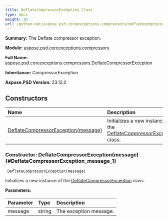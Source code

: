 ```yaml
---
title: DeflateCompressorException Class
type: docs
weight: 10
url: /python-net/aspose.psd.coreexceptions.compressors/deflatecompressorexception/
---
```


**Summary:** The Deflate compressor exception.

**Module:** [aspose.psd.coreexceptions.compressors](/psd/python-net/aspose.psd.coreexceptions.compressors/)

**Full Name:** aspose.psd.coreexceptions.compressors.DeflateCompressorException

**Inheritance:** CompressorException

**Aspose.PSD Version:** 23.12.0

## **Constructors**
| **Name** | **Description** |
| :- | :- |
| [DeflateCompressorException(message)](#DeflateCompressorException_message_1) | Initializes a new instance of the [DeflateCompressorException](/psd/python-net/aspose.psd.coreexceptions.compressors/deflatecompressorexception/) class. |


### Constructor: DeflateCompressorException(message) {#DeflateCompressorException_message_1}


```
 DeflateCompressorException(message) 
```

Initializes a new instance of the [DeflateCompressorException](/psd/python-net/aspose.psd.coreexceptions.compressors/deflatecompressorexception/) class.

**Parameters:**

| Parameter | Type | Description |
| :- | :- | :- |
| message | string | The exception message. |

